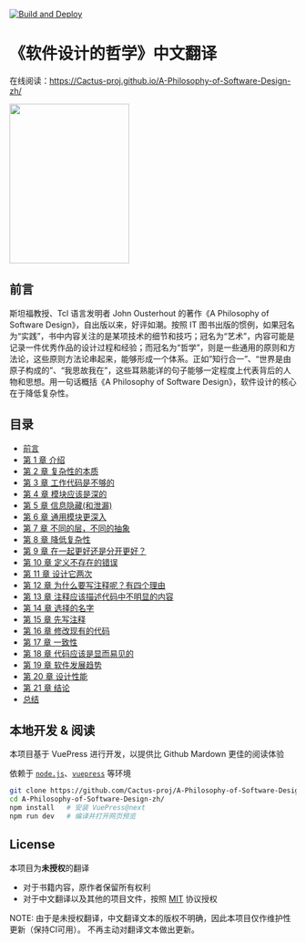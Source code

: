 [![Build and Deploy](https://github.com/Cactus-proj/A-Philosophy-of-Software-Design-zh/actions/workflows/CI.yml/badge.svg)](https://github.com/Cactus-proj/A-Philosophy-of-Software-Design-zh/actions/workflows/CI.yml)
# 《软件设计的哲学》中文翻译

在线阅读：https://Cactus-proj.github.io/A-Philosophy-of-Software-Design-zh/

<div style="inline">
  <img src="./docs/cover.jpeg" width="210px" height="280px" />
</div>


## 前言

斯坦福教授、Tcl 语言发明者 John Ousterhout 的著作《A Philosophy of Software Design》，自出版以来，好评如潮。按照 IT 图书出版的惯例，如果冠名为“实践”，书中内容关注的是某项技术的细节和技巧；冠名为“艺术”，内容可能是记录一件优秀作品的设计过程和经验；而冠名为“哲学”，则是一些通用的原则和方法论，这些原则方法论串起来，能够形成一个体系。正如”知行合一”、“世界是由原子构成的”、“我思故我在”，这些耳熟能详的句子能够一定程度上代表背后的人物和思想。用一句话概括《A Philosophy of Software Design》，软件设计的核心在于降低复杂性。


## 目录

- [前言](docs/preface.md)
- [第 1 章 介绍](docs/ch01.md)
- [第 2 章 复杂性的本质](docs/ch02.md)
- [第 3 章 工作代码是不够的](docs/ch03.md)
- [第 4 章 模块应该是深的](docs/ch04.md)
- [第 5 章 信息隐藏(和泄漏)](docs/ch05.md)
- [第 6 章 通用模块更深入](docs/ch06.md)
- [第 7 章 不同的层，不同的抽象](docs/ch07.md)
- [第 8 章 降低复杂性](docs/ch08.md)
- [第 9 章 在一起更好还是分开更好？](docs/ch09.md)
- [第 10 章 定义不存在的错误](docs/ch10.md)
- [第 11 章 设计它两次](docs/ch11.md)
- [第 12 章 为什么要写注释呢？有四个理由](docs/ch12.md)
- [第 13 章 注释应该描述代码中不明显的内容](docs/ch13.md)
- [第 14 章 选择的名字](docs/ch14.md)
- [第 15 章 先写注释](docs/ch15.md)
- [第 16 章 修改现有的代码](docs/ch16.md)
- [第 17 章 一致性](docs/ch17.md)
- [第 18 章 代码应该是显而易见的](docs/ch18.md)
- [第 19 章 软件发展趋势](docs/ch19.md)
- [第 20 章 设计性能](docs/ch20.md)
- [第 21 章 结论](docs/ch21.md)
- [总结](docs/summary.md)


## 本地开发 & 阅读

本项目基于 VuePress 进行开发，以提供比 Github Mardown 更佳的阅读体验

依赖于 [`node.js`][nodejs]、[`vuepress`][vuepress] 等环境

[nodejs]: https://nodejs.org/zh-cn/
[vuepress]: https://v2.vuepress.vuejs.org/zh/


```sh
git clone https://github.com/Cactus-proj/A-Philosophy-of-Software-Design-zh.git
cd A-Philosophy-of-Software-Design-zh/
npm install   # 安装 VuePress@next
npm run dev   # 编译并打开网页预览
```


## License

本项目为**未授权**的翻译
- 对于书籍内容，原作者保留所有权利
- 对于中文翻译以及其他的项目文件，按照 [MIT](./LICENSE) 协议授权

NOTE: 由于是未授权翻译，中文翻译文本的版权不明确，因此本项目仅作维护性更新（保持CI可用）。
不再主动对翻译文本做出更新。
